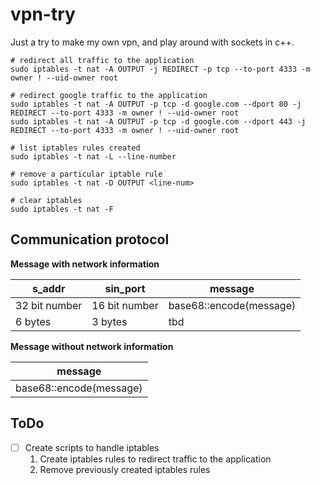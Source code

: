 # vpn-try

Just a try to make my own vpn, and play around with sockets in c++.

```
# redirect all traffic to the application
sudo iptables -t nat -A OUTPUT -j REDIRECT -p tcp --to-port 4333 -m owner ! --uid-owner root

# redirect google traffic to the application
sudo iptables -t nat -A OUTPUT -p tcp -d google.com --dport 80 -j REDIRECT --to-port 4333 -m owner ! --uid-owner root 
sudo iptables -t nat -A OUTPUT -p tcp -d google.com --dport 443 -j REDIRECT --to-port 4333 -m owner ! --uid-owner root 

# list iptables rules created
sudo iptables -t nat -L --line-number

# remove a particular iptable rule
sudo iptables -t nat -D OUTPUT <line-num>

# clear iptables
sudo iptables -t nat -F
```

## Communication protocol

**Message with network information**

| s_addr        | sin_port      | message                 |
|---------------|---------------|-------------------------|
| 32 bit number | 16 bit number | base68::encode(message) |
| 6 bytes       | 3 bytes       | tbd                     |

**Message without network information**

| message                 |
|-------------------------|
| base68::encode(message) |

## ToDo

- [ ] Create scripts to handle iptables
  1. Create iptables rules to redirect traffic to the application
  2. Remove previously created iptables rules
